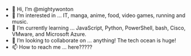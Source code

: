 - 👋 Hi, I’m @mightywonton
- 👀 I’m interested in ... IT, manga, anime, food, video games, running and music.
- 🌱 I’m currently learning ... JavaScript, Python, PowerShell, bash, Cisco, VMware, and Microsoft Azure.
- 💞️ I’m looking to collaborate on ... anything! The tech ocean is huge!
- 📫 How to reach me ... here?????

<!---
mightywonton/mightywonton is a ✨ special ✨ repository because its `README.md` (this file) appears on your GitHub profile.
You can click the Preview link to take a look at your changes.
--->
